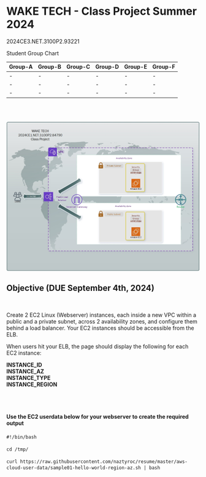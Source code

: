 # WAKE TECH - Class Project Summer 2024
2024CE3.NET.3100P2.93221

Student Group Chart

| Group-A | Group-B | Group-C | Group-D | Group-E | Group-F |
|---------|---------|---------|---------|---------|---------|
| -       | -       | -       | -       | -       | -       |
| -       | -       | -       | -       | -       | -       |
| -       | -       | -       | -       | -       | -       |

<br />
 <br />

![](Class_Project_v2.jpg)

## Objective (DUE September 4th, 2024)
<br />

Create 2 EC2 Linux (Webserver) instances, each inside a new VPC within a public and a private subnet, across 2 availability zones, and configure them behind a load balancer. Your EC2 instances should be accessible from the ELB.
 <br />

When users hit your ELB, the page should display the following for each EC2 instance:

**INSTANCE_ID<br />
INSTANCE_AZ<br />
INSTANCE_TYPE<br />
INSTANCE_REGION<br />**

<br />
 <br />

####  Use the EC2 userdata below for your webserver to create the required output

```
#!/bin/bash

cd /tmp/

curl https://raw.githubusercontent.com/naztyroc/resume/master/aws-cloud-user-data/sample01-hello-world-region-az.sh | bash
```
